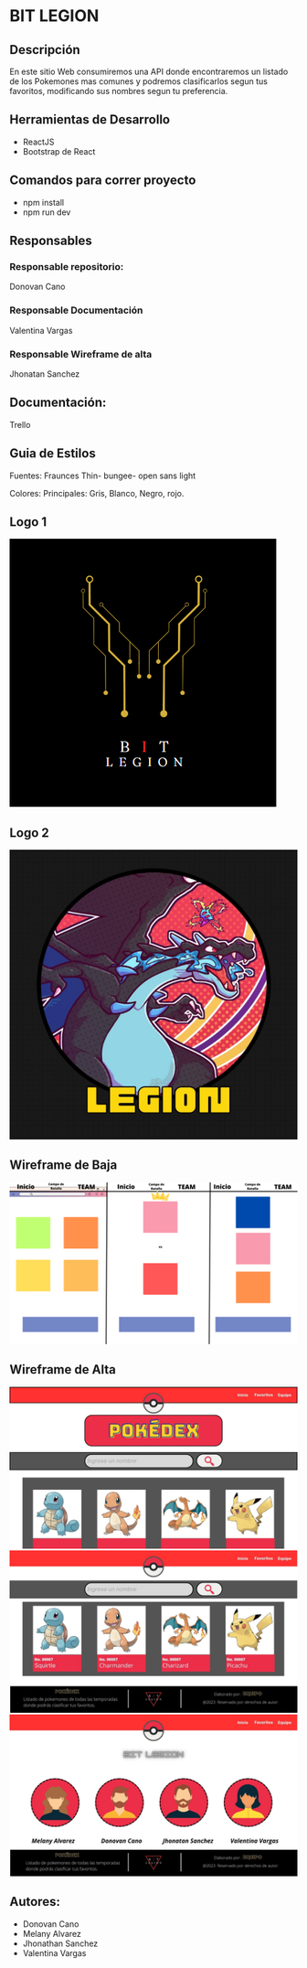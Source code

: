 # BIT LEGION
## Descripción
En este sitio Web consumiremos una API donde encontraremos un listado de los Pokemones mas comunes y podremos clasificarlos segun tus favoritos, modificando sus nombres segun tu preferencia.

## Herramientas de Desarrollo
* ReactJS
* Bootstrap de React

## Comandos para correr proyecto
- npm install
- npm run dev

## Responsables
### Responsable repositorio:
Donovan Cano 
### Responsable Documentación 
Valentina Vargas
### Responsable Wireframe de alta
Jhonatan Sanchez

## Documentación:
Trello


## Guia de Estilos
Fuentes:
Fraunces Thin- bungee- open sans light

Colores:
Principales: Gris, Blanco, Negro, rojo.
## Logo 1
![Opcion Logo 1](src/Img/FirsLogo.PNG)
## Logo 2
![Opcion Logo 2](src/Img/SecondLogo.PNG)
## Wireframe de Baja
![Wireframe Baja](src/Img/WireframeBaja.png)
## Wireframe de Alta
![Wireframe Inicio](src/Img/WireframeInicio.jpg)
![Wireframes Footer](src/Img/WireframeFooter.jpg)
![Wireframes Equipo](src/Img/WireframeTeam.jpg)


## Autores:
* Donovan Cano
* Melany Alvarez
* Jhonathan Sanchez
* Valentina Vargas
